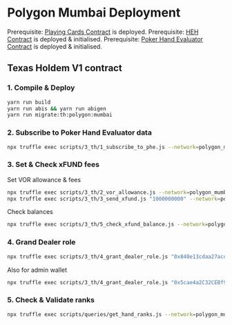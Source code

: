 # Polygon Mumbai Deployment

Prerequisite: [Playing Cards Contract](./1.playing_cards.md) is deployed.
Prerequisite: [HEH Contract](./2.heh.md) is deployed & initialised.
Prerequisite: [Poker Hand Evaluator Contract](./3.poker_hand_evaluator.md) is deployed & initialised.

## Texas Holdem V1 contract

### 1. Compile & Deploy

```bash
yarn run build
yarn run abis && yarn run abigen
yarn run migrate:th:polygon:mumbai
```

### 2. Subscribe to Poker Hand Evaluator data

```bash
npx truffle exec scripts/3_th/1_subscribe_to_phe.js --network=polygon_mumbai
```

### 3. Set & Check xFUND fees

Set VOR allowance & fees

```bash
npx truffle exec scripts/3_th/2_vor_allowance.js --network=polygon_mumbai
npx truffle exec scripts/3_th/3_send_xfund.js "1000000000" --network=polygon_mumbai
```

Check balances

```bash
npx truffle exec scripts/3_th/5_check_xfund_balance.js --network=polygon_mumbai
```

### 4. Grand Dealer role

```bash
npx truffle exec scripts/3_th/4_grant_dealer_role.js "0x840e13cdaa27acdebb7a756f431ec06f7ee7eb0a" --network=polygon_mumbai
```

Also for admin wallet

```bash
npx truffle exec scripts/3_th/4_grant_dealer_role.js "0x5cae4a2C32CEBf91F27D80f3474FB311a41C7e2e" --network=polygon_mumbai
```

### 5. Check & Validate ranks

```bash
npx truffle exec scripts/queries/get_hand_ranks.js --network=polygon_mumbai
```
